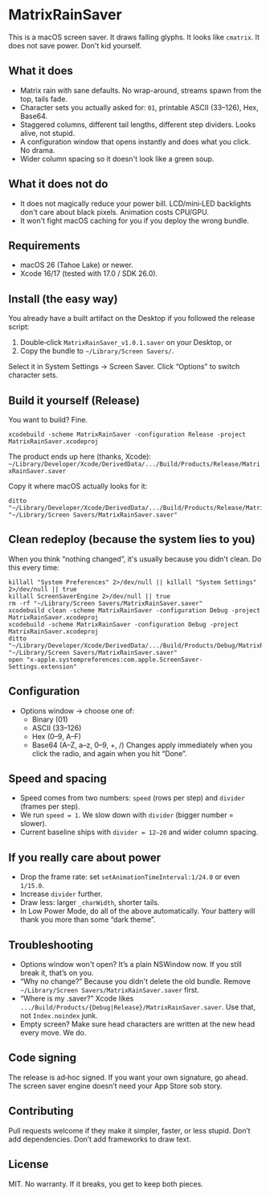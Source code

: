 MatrixRainSaver
================

This is a macOS screen saver. It draws falling glyphs. It looks like `cmatrix`. It does not save power. Don't kid yourself.

What it does
------------
- Matrix rain with sane defaults. No wrap-around, streams spawn from the top, tails fade.
- Character sets you actually asked for: `01`, printable ASCII (33–126), Hex, Base64.
- Staggered columns, different tail lengths, different step dividers. Looks alive, not stupid.
- A configuration window that opens instantly and does what you click. No drama.
- Wider column spacing so it doesn't look like a green soup.

What it does not do
-------------------
- It does not magically reduce your power bill. LCD/mini‑LED backlights don't care about black pixels. Animation costs CPU/GPU.
- It won't fight macOS caching for you if you deploy the wrong bundle.

Requirements
------------
- macOS 26 (Tahoe Lake) or newer.
- Xcode 16/17 (tested with 17.0 / SDK 26.0).

Install (the easy way)
----------------------
You already have a built artifact on the Desktop if you followed the release script:

1) Double‑click `MatrixRainSaver_v1.0.1.saver` on your Desktop, or
2) Copy the bundle to `~/Library/Screen Savers/`.

Select it in System Settings → Screen Saver. Click “Options” to switch character sets.

Build it yourself (Release)
---------------------------
You want to build? Fine.

```
xcodebuild -scheme MatrixRainSaver -configuration Release -project MatrixRainSaver.xcodeproj
```

The product ends up here (thanks, Xcode):
`~/Library/Developer/Xcode/DerivedData/.../Build/Products/Release/MatrixRainSaver.saver`

Copy it where macOS actually looks for it:

```
ditto "~/Library/Developer/Xcode/DerivedData/.../Build/Products/Release/MatrixRainSaver.saver" "~/Library/Screen Savers/MatrixRainSaver.saver"
```

Clean redeploy (because the system lies to you)
----------------------------------------------
When you think “nothing changed”, it's usually because you didn't clean. Do this every time:

```
killall "System Preferences" 2>/dev/null || killall "System Settings" 2>/dev/null || true
killall ScreenSaverEngine 2>/dev/null || true
rm -rf "~/Library/Screen Savers/MatrixRainSaver.saver"
xcodebuild clean -scheme MatrixRainSaver -configuration Debug -project MatrixRainSaver.xcodeproj
xcodebuild -scheme MatrixRainSaver -configuration Debug -project MatrixRainSaver.xcodeproj
ditto "~/Library/Developer/Xcode/DerivedData/.../Build/Products/Debug/MatrixRainSaver.saver" "~/Library/Screen Savers/MatrixRainSaver.saver"
open "x-apple.systempreferences:com.apple.ScreenSaver-Settings.extension"
```

Configuration
-------------
- Options window → choose one of:
  - Binary (01)
  - ASCII (33–126)
  - Hex (0–9, A–F)
  - Base64 (A–Z, a–z, 0–9, +, /)
Changes apply immediately when you click the radio, and again when you hit “Done”.

Speed and spacing
-----------------
- Speed comes from two numbers: `speed` (rows per step) and `divider` (frames per step).
- We run `speed = 1`. We slow down with `divider` (bigger number = slower).
- Current baseline ships with `divider = 12–20` and wider column spacing.

If you really care about power
------------------------------
- Drop the frame rate: set `setAnimationTimeInterval:1/24.0` or even `1/15.0`.
- Increase `divider` further.
- Draw less: larger `_charWidth`, shorter tails.
- In Low Power Mode, do all of the above automatically. Your battery will thank you more than some “dark theme”.

Troubleshooting
---------------
- Options window won't open? It’s a plain NSWindow now. If you still break it, that’s on you.
- “Why no change?” Because you didn't delete the old bundle. Remove `~/Library/Screen Savers/MatrixRainSaver.saver` first.
- “Where is my .saver?” Xcode likes `.../Build/Products/{Debug|Release}/MatrixRainSaver.saver`. Use that, not `Index.noindex` junk.
- Empty screen? Make sure head characters are written at the new head every move. We do.

Code signing
------------
The release is ad‑hoc signed. If you want your own signature, go ahead. The screen saver engine doesn’t need your App Store sob story.

Contributing
------------
Pull requests welcome if they make it simpler, faster, or less stupid. Don’t add dependencies. Don’t add frameworks to draw text.

License
-------
MIT. No warranty. If it breaks, you get to keep both pieces.


